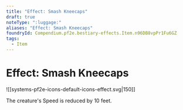 ```yaml
---
title: "Effect: Smash Kneecaps"
draft: true
noteType: ":luggage:"
aliases: "Effect: Smash Kneecaps"
foundryId: Compendium.pf2e.bestiary-effects.Item.n96DB8vpPr1Fu6GZ
tags:
  - Item
---
```


# Effect: Smash Kneecaps
![[systems-pf2e-icons-default-icons-effect.svg|150]]

The creature's Speed is reduced by 10 feet.
